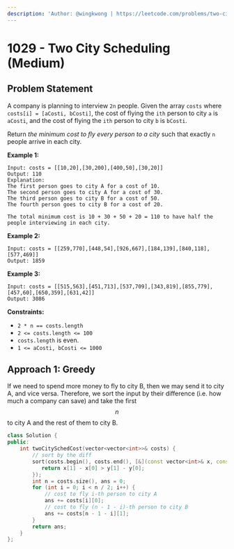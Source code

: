 ```yaml
---
description: 'Author: @wingkwong | https://leetcode.com/problems/two-city-scheduling/'
---
```


# 1029 - Two City Scheduling (Medium)

## Problem Statement

A company is planning to interview `2n` people. Given the array `costs` where `costs[i] = [aCosti, bCosti]`, the cost of flying the `ith` person to city `a` is `aCosti`, and the cost of flying the `ith` person to city `b` is `bCosti`.

Return _the minimum cost to fly every person to a city_ such that exactly `n` people arrive in each city.

**Example 1:**

```
Input: costs = [[10,20],[30,200],[400,50],[30,20]]
Output: 110
Explanation: 
The first person goes to city A for a cost of 10.
The second person goes to city A for a cost of 30.
The third person goes to city B for a cost of 50.
The fourth person goes to city B for a cost of 20.

The total minimum cost is 10 + 30 + 50 + 20 = 110 to have half the people interviewing in each city.
```

**Example 2:**

```
Input: costs = [[259,770],[448,54],[926,667],[184,139],[840,118],[577,469]]
Output: 1859
```

**Example 3:**

```
Input: costs = [[515,563],[451,713],[537,709],[343,819],[855,779],[457,60],[650,359],[631,42]]
Output: 3086
```



**Constraints:**

* `2 * n == costs.length`
* `2 <= costs.length <= 100`
* `costs.length` is even.
* `1 <= aCosti, bCosti <= 1000`

## Approach 1: Greedy

If we need to spend more money to fly to city B, then we may send it to city A, and vice versa. Therefore, we sort the input by their difference (i.e. how much a company can save) and take the first $$n$$ to city A and the rest of them to city B.

```cpp
class Solution {
public:
    int twoCitySchedCost(vector<vector<int>>& costs) {
        // sort by the diff
        sort(costs.begin(), costs.end(), [&](const vector<int>& x, const vector<int>& y) {
           return x[1] - x[0] > y[1] - y[0]; 
        });
        int n = costs.size(), ans = 0;
        for (int i = 0; i < n / 2; i++) {
            // cost to fly i-th person to city A
            ans += costs[i][0];
            // cost to fly (n - 1 - i)-th person to city B
            ans += costs[n - 1 - i][1];
        }
        return ans;
    }
};
```
